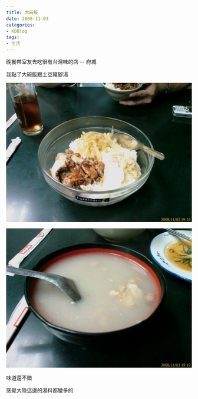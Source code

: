 ```yaml
---
title: 大碗飯
date: 2008-11-03
categories:
- KDBlog
tags:
- 生活
---
```

晚餐帶室友去吃很有台灣味的店 -- 府城

我點了大碗飯跟土豆豬腳湯

![](IMAG0174.jpg)

![](IMAG0175.jpg)

味道還不錯

感覺大陸這邊的湯料都蠻多的

